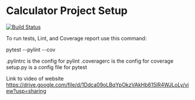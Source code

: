 # Calculator Project Setup
[![Build Status](https://app.travis-ci.com/Jp228/calc2.svg?branch=main)](https://app.travis-ci.com/Jp228/calc2)

To run tests, Lint, and Coverage report use this command:

pytest  --pylint --cov

.pylintrc is the config for pylint
.coveragerc is the config for coverage
setup.py is a config file for pytest



Link to video of website
https://drive.google.com/file/d/1Ddca09oLBqYpOkzVAkHb615lR4WJLoLy/view?usp=sharing